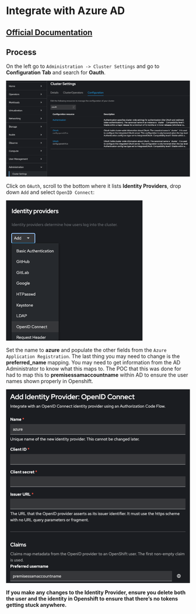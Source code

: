 # Integrate with Azure AD

## [Official Documentation](https://docs.openshift.com/container-platform/4.14/authentication/identity_providers/configuring-oidc-identity-provider.html)

## Process

On the left go to `Administration -> Cluster Settings` and go to **Configuration Tab** and search for **Oauth**.


![azure-oauth](../../../images/azure-oauth.png)



Click on `OAuth`, scroll to the bottom where it lists **Identity Providers**, drop down `Add` and select `OpenID Connect`:

![azure-oauth](../../../images/azure-addProvider.png)


Set the name to **azure** and populate the other fields from the `Azure Application Registration`.  The last thing you may need to change is the **preferred_name** mapping.  You may need to get information from the AD Administrator to know what this maps to.  The POC that this was done for had to map this to **premisessamaccountname** within AD to ensure the user names shown properly in Openshift.


![azure-oauth](../../../images/azure-openIDConnect.png)

**If you make any changes to the Identity Provider, ensure you delete both the user and the identity in Openshift to ensure that there’s no tokens getting stuck anywhere.**
